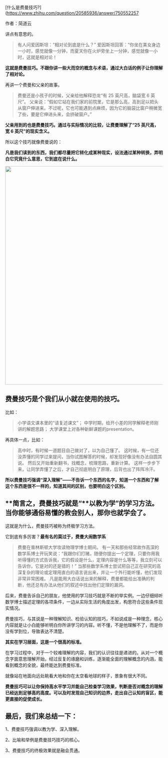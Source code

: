 [什么是费曼技巧?](https://www.zhihu.com/question/20585936/answer/750552257

作者：简道云





讲点有意思的。

> 有人问爱因斯坦：“相对论到底是什么？”
> 爱因斯坦回答：“你坐在美女身边一小时，感觉就像一分钟，而夏天你在火炉旁坐上一分钟，感觉就像一小时，这就是相对论！ 

**这就是费曼技巧。不跟你讲一些大而空的概念与术语，通过大白话的例子让你理解了相对论。**



再讲一个费曼和父亲的故事。

> 费曼还是小孩子的时候，父亲给他解释恐龙“有 25 英尺高，脑袋宽 6 英尺”。
> 父亲说：“假如它站在我们家的前院里，它是那么高，高到足以把头从窗户伸进来。不过呢，它也可能遇到点麻烦，因为它的脑袋比窗户稍微宽了些，要是它伸进头来，会挤破窗户。”

**父亲用到的也是费曼技巧。通过与实际情况的比较，让费曼理解了“25 英尺高，宽 6 英尺”的现实含义。**



所以这个技巧就像费曼说的：

**凡是我们读到的东西，我们都尽量把它转化成某种现实，设法通过某种转换，弄明白它究竟什么意思，它到底在说什么。**



<img src="https://pic1.zhimg.com/50/v2-9b146aa0b7b9841951a1d87387789a6f_hd.jpg" data-caption="" data-size="normal" data-rawwidth="697" data-rawheight="638" data-default-watermark-src="https://pic1.zhimg.com/50/v2-71ae71ee16b961e3b9c5a457b1327fbf_hd.jpg" class="origin_image zh-lightbox-thumb" width="697" data-original="https://pic1.zhimg.com/v2-9b146aa0b7b9841951a1d87387789a6f_r.jpg"/>



## 费曼技巧是个我们从小就在使用的技巧。

比如：

> 小学语文课本里的“请复述课文”；
> 中学时期，给开小差的同学解释老师刚讲的解题思路；
> 大学课堂上对各种新鲜课题的presentation。

再具体一点，比如：

> 高中时，有时候一道题目自己做对了，以为自己懂了。
> 这时候，有一位还没弄懂的同学过来提问，当你试图解答的时候，却发现好像没有办法自圆其说。
> 然后又开始重新翻书，找概念，梳理思路，重新计算。
> 这样一步步下来，让同学弄懂了之后，才自己彻底明白了原理，后背也出了阵阵冷汗。

**所以费曼技巧强调“深入理解”——不告诉一个东西的名字，知道一个东西和了解这个东西是很不一样的，知道其间的区别，也要明白这个区别。**



## **简言之，费曼技巧就是“**以教为学”的学习方法。当你能够通俗易懂的教会别人，那你也就学会了。

这就是为什么，费曼技巧被称为终极学习方法。



它到底有多厉害？**最有名的莫过于，费曼大闹数学系**

> 费曼在普林斯顿大学攻读物理学博士期间。
> 有一天和那些经常故作高深的数学系博士开玩笑说：“我跟你们打赌，随便你提出一个定理，只要你用我听得懂的方式告诉我，它的假设是什么，定理内容是什么等等，我立刻可以告诉你，它是对的还是错的！”
> 当那些数学系博士尝试把自己正在研究的高深复杂的理论或定理用直白的语言说出来，并让一个外行能听懂，他们发现非常非常困难。
> 凡是能用大白话说出来的解释，费曼都能给出准确的判断，他还总有办法从他们的叙述中找出他们定理的漏洞。

后来，费曼告诉自己的朋友，他使用的学习技巧就是不断的举实例。一边仔细倾听数学博士描述定理的各项条件，一边从实际生活的角度出发，构思符合这些条件现实情况。



费曼技巧，与其说是一种理解知识、检验认知的技巧，不如说成是一种理念，核心内容就是让小白能够听明白你所讲学习的内容。听不懂，不是他理解不了，而是你没有学到位，导致表达不清楚。

**其实在学习层面，这是一个很高的标准。**

在学习过程中，对于一个较难理解的内容，我们的认识往往是递进的。从对一个概念字面意思理解开始，经过反复的琢磨和训练，逐渐能全面的理解概念的内涵，能看到概念的全貌，最终能达到费曼标准。

就像站在地面向远处眺看大地和你在太空看地球的样子，景象有很大不同。

**费曼技巧可以让你保持高水平学习并能自己检查学习效果，判断是否对概念的理解已经达到足够高的高度。可以及时发现自己知识的边界，走出自己认知的盲区，能更直接的促使成长。**



## 最后，我们来总结一下：

1、费曼技巧强调以教为学、深入理解。

2、比喻和举例是费曼技巧技巧的核心。

3、费曼技巧的终极效果就是融会贯通。